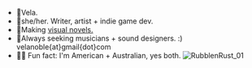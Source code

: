 - 🐍Vela. 
- 🥀she/her. Writer, artist + indie game dev.
- 🔑Making [visual novels.](https://moondisorder.com/portfolio/rubbleandrust/)
- 🎸Always seeking musicians + sound designers. :) velanoble{at}gmail{dot}com
- 🦘🦌 Fun fact: I'm American + Australian, yes both.
![RubblenRust_01](https://user-images.githubusercontent.com/47091951/123733065-fe3f5b80-d8d9-11eb-9495-dd66a637c370.gif)
